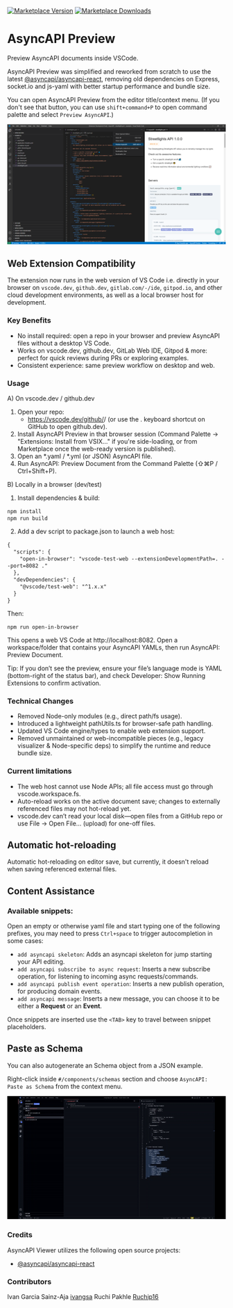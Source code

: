 [![Marketplace Version](https://vsmarketplacebadges.dev/version/asyncapi.asyncapi-preview.svg 'Current Release')](https://marketplace.visualstudio.com/items?itemName=asyncapi.asyncapi-preview) [![Marketplace Downloads](https://vsmarketplacebadges.dev/downloads-short/asyncapi.asyncapi-preview.svg 'Current Release')](https://marketplace.visualstudio.com/items?itemName=asyncapi.asyncapi-preview.svg)

# AsyncAPI Preview

Preview AsyncAPI documents inside VSCode.

AsyncAPI Preview was simplified and reworked from scratch to use the latest [@asyncapi/asyncapi-react](https://github.com/asyncapi/asyncapi-react/tree/next), removing old dependencies on Express, socket.io and js-yaml with better startup performance and bundle size.

You can open AsyncAPI Preview from the editor title/context menu. (If you don't see that button, you can use `shift+command+P` to open command palette and select `Preview AsyncAPI`.)

![AsyncAPI Preview](docs/asyncapi-editor-title-context.png)

## Web Extension Compatibility

The extension now runs in the web version of VS Code i.e. directly in your browser on `vscode.dev`, `github.dev`, `gitlab.com/-/ide`, `gitpod.io`, and other cloud development environments, as well as a local browser host for development.

### Key Benefits

- No install required: open a repo in your browser and preview AsyncAPI files without a desktop VS Code.
- Works on vscode.dev, github.dev, GitLab Web IDE, Gitpod & more: perfect for quick reviews during PRs or exploring examples.
- Consistent experience: same preview workflow on desktop and web.

### Usage

A) On vscode.dev / github.dev

1. Open your repo:
   - https://vscode.dev/github/<org>/<repo> (or use the . keyboard shortcut on GitHub to open github.dev).
2. Install AsyncAPI Preview in that browser session (Command Palette → "Extensions: Install from VSIX…" if you're side-loading, or from Marketplace once the web-ready version is published).
3. Open an *.yaml / *.yml (or JSON) AsyncAPI file.
4. Run AsyncAPI: Preview Document from the Command Palette (⇧⌘P / Ctrl+Shift+P).

B) Locally in a browser (dev/test)

1. Install dependencies & build:
```
npm install
npm run build
```

2. Add a dev script to package.json to launch a web host:

```
{
  "scripts": {
    "open-in-browser": "vscode-test-web --extensionDevelopmentPath=. --port=8082 ."
  },
  "devDependencies": {
    "@vscode/test-web": "^1.x.x"
  }
}
```

Then:
```
npm run open-in-browser
```
This opens a web VS Code at http://localhost:8082. Open a workspace/folder that contains your AsyncAPI YAMLs, then run AsyncAPI: Preview Document.

Tip: If you don’t see the preview, ensure your file’s language mode is YAML (bottom-right of the status bar), and check Developer: Show Running Extensions to confirm activation.

### Technical Changes
- Removed Node-only modules (e.g., direct path/fs usage).
- Introduced a lightweight pathUtils.ts for browser-safe path handling.
- Updated VS Code engine/types to enable web extension support.
- Removed unmaintained or web-incompatible pieces (e.g., legacy visualizer & Node-specific deps) to simplify the runtime and reduce bundle size.

### Current limitations
- The web host cannot use Node APIs; all file access must go through vscode.workspace.fs.
- Auto-reload works on the active document save; changes to externally referenced files may not hot-reload yet.
- vscode.dev can’t read your local disk—open files from a GitHub repo or use File → Open File… (upload) for one-off files.

## Automatic hot-reloading

Automatic hot-reloading on editor save, but currently, it doesn't reload when saving referenced external files.

## Content Assistance

### Available snippets:

Open an empty or otherwise yaml file and start typing one of the following prefixes, you may need to press `Ctrl+space` to trigger autocompletion in some cases:

- `add asyncapi skeleton`: Adds an asyncapi skeleton for jump starting your API editing.
- `add asyncapi subscribe to async request`: Inserts a new subscribe operation, for listening to incoming async requests/commands.
- `add asyncapi publish event operation`: Inserts a new publish operation, for producing domain events.
- `add asyncapi message`: Inserts a new message, you can choose it to be either a **Request** or an **Event**.

Once snippets are inserted use the `<TAB>` key to travel between snippet placeholders.

## Paste as Schema

You can also autogenerate an Schema object from a JSON example.

Right-click inside `#/components/schemas` section and choose `AsyncAPI: Paste as Schema` from the context menu.

![VSCode AsyncapiPreview - Content Assistance](docs/VSCode%20AsyncAPI%20Content%20Assistance-X4.gif)

### Credits

AsyncAPI Viewer utilizes the following open source projects:

- [@asyncapi/asyncapi-react](https://github.com/asyncapi/asyncapi-react/tree/next)

### Contributors

Ivan Garcia Sainz-Aja [ivangsa](https://github.com/ivangsa)
Ruchi Pakhle [Ruchip16](https://github.com/Ruchip16)
